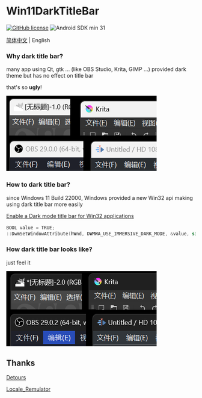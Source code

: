 # Win11DarkTitleBar

[![GitHub license](https://img.shields.io/github/license/duzhaokun123/Win11DarkTitleBar?style=flat-square)](https://github.com/duzhaokun123/Win11DarkTitleBar/blob/main/LICENSE)
![Android SDK min 31](https://img.shields.io/badge/Windows-11-blue?style=flat-square&logo=windows11)

[简体中文](README_zh_CN.md) | English

### Why dark title bar?

many app using Qt, gtk ... (like OBS Studio, Krita, GIMP ...) provided dark theme but has no effect on title bar

that's so **ugly**!

![so light](arts/light.png)

### How to dark title bar?

since Windows 11 Build 22000, Windows provided a new Win32 api making using dark title bar more easily

[Enable a Dark mode title bar for Win32 applications](https://learn.microsoft.com/en-us/windows/apps/desktop/modernize/apply-windows-themes#enable-a-dark-mode-title-bar-for-win32-applications)

```c++
BOOL value = TRUE;
::DwmSetWindowAttribute(hWnd, DWMWA_USE_IMMERSIVE_DARK_MODE, &value, sizeof(value));
```

### How dark title bar looks like?

just feel it

![so dark](arts/dark.png)

## Thanks

[Detours](https://github.com/microsoft/Detours)

[Locale_Remulator](https://github.com/InWILL/Locale_Remulator)